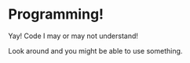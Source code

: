 # Programming!
Yay! Code I may or may not understand!

Look around and you might be able to use something. 

